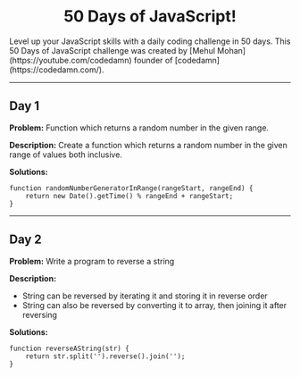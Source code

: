 <h1 align='center'>50 Days of JavaScript!</h1>
Level up your JavaScript skills with a daily coding challenge in 50 days. This 50 Days of JavaScript challenge was created by [Mehul Mohan](https://youtube.com/codedamn) founder of [codedamn](https://codedamn.com/).

------------------------------------

## Day 1

**Problem:** Function which returns a random number in the given range.

**Description:**  Create a function which returns a random number in the given range of values both inclusive.

**Solutions:**

```#! JavaScript
function randomNumberGeneratorInRange(rangeStart, rangeEnd) {
    return new Date().getTime() % rangeEnd + rangeStart;
}
```

------------------------------------

## Day 2

**Problem:** Write a program to reverse a string

**Description:**

* String can be reversed by iterating it and storing it in reverse order
* String can also be reversed by converting it to array, then joining it after reversing

**Solutions:**

```#! JavaScript
function reverseAString(str) {
    return str.split('').reverse().join('');
}
```
